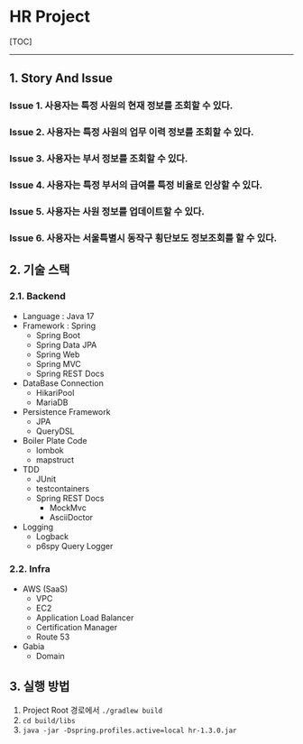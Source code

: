# HR Project

[TOC]

------



## 1. Story And Issue

### Issue 1. 사용자는 특정 사원의 현재 정보를 조회할 수 있다.



### Issue 2. 사용자는 특정 사원의 업무 이력 정보를 조회할 수 있다.



### Issue 3. 사용자는 부서 정보를 조회할 수 있다.



### Issue 4. 사용자는 특정 부서의 급여를 특정 비율로 인상할 수 있다.



### Issue 5. 사용자는 사원 정보를 업데이트할 수 있다.



### Issue 6. 사용자는 서울특별시 동작구 횡단보도 정보조회를 할 수 있다.



## 2. 기술 스택

### 2.1. Backend

- Language : Java 17
- Framework : Spring
  - Spring Boot
  - Spring Data JPA
  - Spring Web
  - Spring MVC
  - Spring REST Docs
- DataBase Connection
  - HikariPool
  - MariaDB
- Persistence Framework
  - JPA
  - QueryDSL
- Boiler Plate Code
  - lombok
  - mapstruct
- TDD
  - JUnit
  - testcontainers
  - Spring REST Docs
    - MockMvc
    - AsciiDoctor
- Logging
  - Logback
  - p6spy Query Logger



### 2.2. Infra

- AWS (SaaS)
  - VPC
  - EC2
  - Application Load Balancer
  - Certification Manager
  - Route 53
- Gabia
  - Domain



## 3. 실행 방법

1. Project Root 경로에서 `./gradlew build`
2. `cd build/libs`
3. `java -jar -Dspring.profiles.active=local hr-1.3.0.jar`

